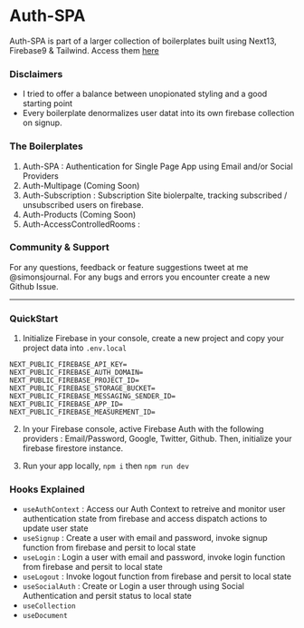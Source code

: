# Auth-SPA

Auth-SPA is part of a larger collection of boilerplates built using Next13, Firebase9 & Tailwind. Access them [here](https://github.com/simoncarriere/boilerplates)

### Disclaimers

- I tried to offer a balance between unopionated styling and a good starting point
- Every boilerplate denormalizes user datat into its own firebase collection on signup.

### The Boilerplates

1. Auth-SPA : Authentication for Single Page App using Email and/or Social Providers
2. Auth-Multipage (Coming Soon)
3. Auth-Subscription : Subscription Site biolerpalte, tracking subscribed / unsubscribed users on firebase.
4. Auth-Products (Coming Soon)
5. Auth-AccessControlledRooms :

### Community & Support

For any questions, feedback or feature suggestions tweet at me @simonsjournal. For any bugs and errors you encounter create a new Github Issue.

---

### QuickStart

1. Initialize Firebase in your console, create a new project and copy your project data into `.env.local`

```
NEXT_PUBLIC_FIREBASE_API_KEY=
NEXT_PUBLIC_FIREBASE_AUTH_DOMAIN=
NEXT_PUBLIC_FIREBASE_PROJECT_ID=
NEXT_PUBLIC_FIREBASE_STORAGE_BUCKET=
NEXT_PUBLIC_FIREBASE_MESSAGING_SENDER_ID=
NEXT_PUBLIC_FIREBASE_APP_ID=
NEXT_PUBLIC_FIREBASE_MEASUREMENT_ID=
```

2. In your Firebase console, active Firebase Auth with the following providers : Email/Password, Google, Twitter, Github. Then, initialize your firebase firestore instance.

3. Run your app locally, `npm i` then `npm run dev`

### Hooks Explained

- `useAuthContext` : Access our Auth Context to retreive and monitor user authentication state from firebase and access dispatch actions to update user state
- `useSignup` : Create a user with email and password, invoke signup function from firebase and persit to local state
- `useLogin` : Login a user with email and password, invoke login function from firebase and persit to local state
- `useLogout` : Invoke logout function from firebase and persit to local state
- `useSocialAuth` : Create or Login a user through using Social Authentication and persit status to local state
- `useCollection`
- `useDocument`
